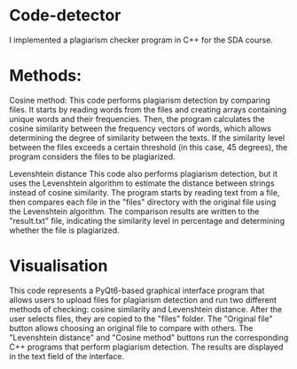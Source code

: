 # Code-detector
I implemented a plagiarism checker program in C++ for the SDA course.

# Methods:
Cosine method:
This code performs plagiarism detection by comparing files. It starts by reading words from the files and creating arrays containing unique words and their frequencies. Then, the program calculates the cosine similarity between the frequency vectors of words, which allows determining the degree of similarity between the texts. If the similarity level between the files exceeds a certain threshold (in this case, 45 degrees), the program considers the files to be plagiarized.

Levenshtein distance
This code also performs plagiarism detection, but it uses the Levenshtein algorithm to estimate the distance between strings instead of cosine similarity. The program starts by reading text from a file, then compares each  file in the "files" directory with the original file using the Levenshtein algorithm. The comparison results are written to the "result.txt" file, indicating the similarity level in percentage and determining whether the file is plagiarized.

# Visualisation
This code represents a PyQt6-based graphical interface program that allows users to upload files for plagiarism detection and run two different methods of checking: cosine similarity and Levenshtein distance.
After the user selects files, they are copied to the "files" folder. The "Original file" button allows choosing an original file to compare with others. The "Levenshtein distance" and "Cosine method" buttons run the corresponding C++ programs that perform plagiarism detection. The results are displayed in the text field of the interface.

